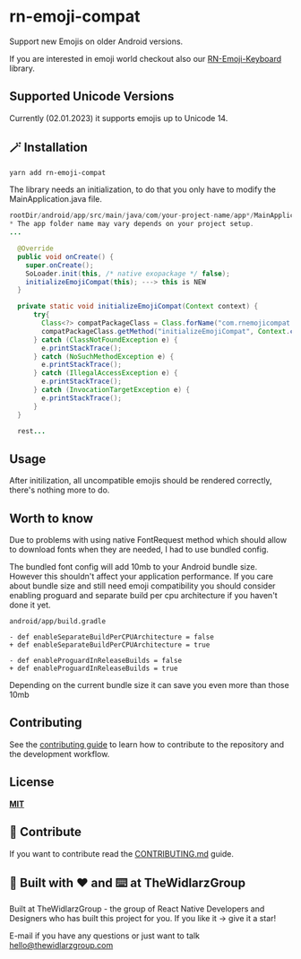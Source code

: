 # rn-emoji-compat

Support new Emojis on older Android versions.

If you are interested in emoji world checkout also our [RN-Emoji-Keyboard](https://github.com/TheWidlarzGroup/rn-emoji-keyboard) library.

## Supported Unicode Versions

Currently (02.01.2023) it supports emojis up to Unicode 14.

## 🪄 Installation

```sh
yarn add rn-emoji-compat
```

The library needs an initialization, to do that you only have to modify the MainApplication.java file.

```java
rootDir/android/app/src/main/java/com/your-project-name/app*/MainApplication.java
* The app folder name may vary depends on your project setup.
...

  @Override
  public void onCreate() {
    super.onCreate();
    SoLoader.init(this, /* native exopackage */ false);
    initializeEmojiCompat(this); ---> this is NEW
  }

  private static void initializeEmojiCompat(Context context) {
      try{
        Class<?> compatPackageClass = Class.forName("com.rnemojicompat.RnEmojiCompatPackage");
        compatPackageClass.getMethod("initializeEmojiCompat", Context.class).invoke(null, context);
      } catch (ClassNotFoundException e) {
        e.printStackTrace();
      } catch (NoSuchMethodException e) {
        e.printStackTrace();
      } catch (IllegalAccessException e) {
        e.printStackTrace();
      } catch (InvocationTargetException e) {
        e.printStackTrace();
      }
  }

  rest...
```

## Usage

After initilization, all uncompatible emojis should be rendered correctly, there's nothing more to do.

## Worth to know

Due to problems with using native FontRequest method which should allow to download fonts when they are needed, I had to use bundled config.

The bundled font config will add 10mb to your Android bundle size. However this shouldn't affect your application performance. If you care about bundle size and still need emoji compatibility you should consider enabling proguard and separate build per cpu architecture if you haven't done it yet.

```
android/app/build.gradle

- def enableSeparateBuildPerCPUArchitecture = false
+ def enableSeparateBuildPerCPUArchitecture = true

- def enableProguardInReleaseBuilds = false
+ def enableProguardInReleaseBuilds = true

```

Depending on the current bundle size it can save you even more than those 10mb

## Contributing

See the [contributing guide](CONTRIBUTING.md) to learn how to contribute to the repository and the development workflow.

## License

**[MIT](/LICENSE)**

## 📝 Contribute

If you want to contribute read the [CONTRIBUTING.md](/CONTRIBUTING.md) guide.

## 🏢 Built with ♥️ and ⌨️ at TheWidlarzGroup

Built at TheWidlarzGroup - the group of React Native Developers and Designers who has built this project for you.
If you like it -> give it a star!

E-mail if you have any questions or just want to talk <hello@thewidlarzgroup.com>
